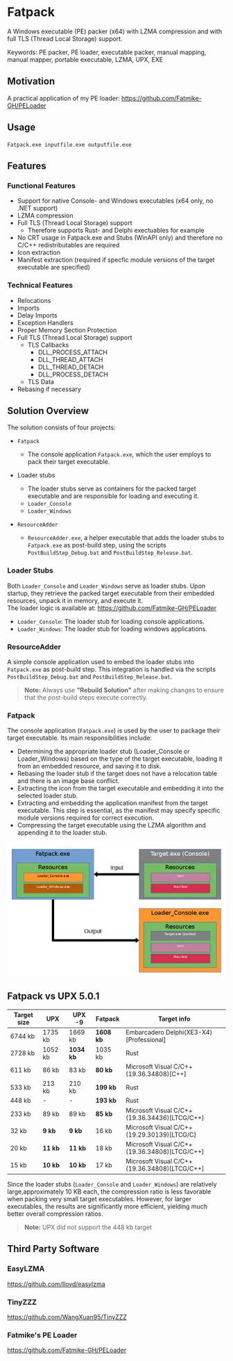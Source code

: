 # Fatpack  

A Windows executable (PE) packer (x64) with LZMA compression and with full TLS (Thread Local Storage) support.  

Keywords: PE packer, PE loader, executable packer, manual mapping, manual mapper, portable executable, LZMA, UPX, EXE

## Motivation

A practical application of my PE loader: https://github.com/Fatmike-GH/PELoader  

## Usage

``Fatpack.exe inputfile.exe outputfile.exe``  

## Features

### Functional Features  

- Support for native Console- and Windows executables (x64 only, no .NET support)  
- LZMA compression  
- Full TLS (Thread Local Storage) support  
  - Therefore supports Rust- and Delphi exectuables for example  
- No CRT usage in Fatpack.exe and Stubs (WinAPI only) and therefore no C/C++ redistributables are required  
- Icon extraction
- Manifest extraction (required if specfic module versions of the target executable are specified)

### Technical Features  

- Relocations
- Imports
- Delay Imports
- Exception Handlers
- Proper Memory Section Protection
- Full TLS (Thread Local Storage) support
  - TLS Callbacks
    - DLL_PROCESS_ATTACH  
    - DLL_THREAD_ATTACH  
    - DLL_THREAD_DETACH  
    - DLL_PROCESS_DETACH  
  - TLS Data
- Rebasing if necessary 

## Solution Overview

The solution consists of four projects:  

- ``Fatpack``  
  - The console application ``Fatpack.exe``, which the user employs to pack their target executable.  
  
- Loader stubs  
  - The loader stubs serve as containers for the packed target executable and are responsible for loading and executing it.  
  - ``Loader_Console``  
  - ``Loader_Windows``  
  
- ``ResourceAdder``
  - ``ResourceAdder.exe``, a helper executable that adds the loader stubs to ``Fatpack.exe`` as post-build step, using the scripts ``PostBuildStep_Debug.bat`` and ``PostBuildStep_Release.bat``.

### Loader Stubs  

Both ``Loader_Console`` and ``Loader_Windows`` serve as loader stubs. Upon startup, they retrieve the packed target executable from their embedded resources, unpack it in memory, and execute it.  
The loader logic is available at: https://github.com/Fatmike-GH/PELoader  

- ``Loader_Console``: The loader stub for loading console applications.  
- ``Loader_Windows``: The loader stub for loading windows applications.  

### ResourceAdder  

A simple console application used to embed the loader stubs into ``Fatpack.exe`` as post-build step. This integration is handled via the scripts ``PostBuildStep_Debug.bat`` and ``PostBuildStep_Release.bat``.  

>**Note:** Always use **"Rebuild Solution"** after making changes to ensure that the post-build steps execute correctly.  

### Fatpack

The console application (``Fatpack.exe``) is used by the user to package their target executable. Its main responsibilities include:  

- Determining the appropriate loader stub (Loader_Console or Loader_Windows) based on the type of the target executable, loading it from an embedded resource, and saving it to disk. 
- Rebasing the loader stub if the target does not have a relocation table and there is an image base conflict.  
- Extracting the icon from the target executable and embedding it into the selected loader stub.  
- Extracting and embedding the application manifest from the target executable. This step is essential, as the manifest may specify specific module versions required for correct execution.  
- Compressing the target executable using the LZMA algorithm and appending it to the loader stub.  

![image](Images/Concept.PNG)

## Fatpack vs UPX 5.0.1 

| Target size 	| UPX     	| UPX -9  	| Fatpack 	| Target info                                   	|
|-------------	|---------	|---------	|---------	|-----------------------------------------------	|
| 6744 kb     	| 1735 kb 	| 1669 kb 	| **1608 kb** 	| Embarcadero Delphi(XE3-X4)[Professional]      	|
| 2728 kb     	| 1052 kb 	| **1034 kb** 	| 1035 kb 	| Rust                                          	|
| 611 kb      	| 86 kb   	| 83 kb   	| **80 kb**   	| Microsoft Visual C/C++(19.36.34808)[C++]      	|
| 533 kb      	| 213 kb  	| 210 kb  	| **199 kb**  	| Rust                                          	|
| 448 kb      	| -       	| -       	| **193 kb**  	| Rust                                          	|
| 233 kb      	| 89 kb   	| 89 kb   	| **85 kb**   	| Microsoft Visual C/C++(19.36.34436)[LTCG/C++] 	|
| 32 kb       	| **9 kb**    	| **9 kb**    	| 16 kb   	| Microsoft Visual C/C++(19.29.30139)[LTCG/C]   	|
| 20 kb       	| **11 kb**  	| **11 kb**   	| 18 kb   	| Microsoft Visual C/C++(19.36.34808)[LTCG/C++] 	|
| 15 kb       	| **10 kb**   	| **10 kb**   	| 17 kb   	| Microsoft Visual C/C++(19.36.34808)[LTCG/C++] 	|

Since the loader stubs (``Loader_Console`` and ``Loader_Windows``) are relatively large,approximately 10 KB each, the compression ratio is less favorable when packing very small target executables. However, for larger executables, the results are significantly more efficient, yielding much better overall compression ratios.  

> **Note:** UPX did not support the 448 kb target

## Third Party Software  

### EasyLZMA  

https://github.com/lloyd/easylzma  

### TinyZZZ  

https://github.com/WangXuan95/TinyZZZ  

### Fatmike's PE Loader  

https://github.com/Fatmike-GH/PELoader



